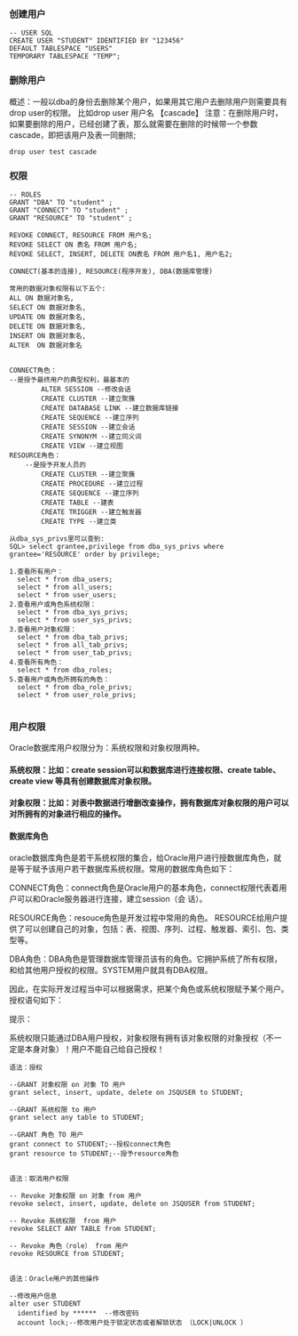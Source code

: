###  创建用户

```
-- USER SQL
CREATE USER "STUDENT" IDENTIFIED BY "123456"  
DEFAULT TABLESPACE "USERS"
TEMPORARY TABLESPACE "TEMP";

```
### 删除用户
概述：一般以dba的身份去删除某个用户，如果用其它用户去删除用户则需要具有drop user的权限。
比如drop user 用户名 【cascade】
注意：在删除用户时，如果要删除的用户，已经创建了表，那么就需要在删除的时候带一个参数cascade，即把该用户及表一同删除;

```
drop user test cascade
```


### 权限

```
-- ROLES
GRANT "DBA" TO "student" ;
GRANT "CONNECT" TO "student" ;
GRANT "RESOURCE" TO "student" ;

REVOKE CONNECT, RESOURCE FROM 用户名;
REVOKE SELECT ON 表名 FROM 用户名;
REVOKE SELECT, INSERT, DELETE ON表名 FROM 用户名1, 用户名2;

```

```
CONNECT(基本的连接), RESOURCE(程序开发), DBA(数据库管理)

常用的数据对象权限有以下五个:
ALL ON 数据对象名,
SELECT ON 数据对象名,
UPDATE ON 数据对象名,
DELETE ON 数据对象名,
INSERT ON 数据对象名, 
ALTER  ON 数据对象名


CONNECT角色： 
--是授予最终用户的典型权利，最基本的
        ALTER SESSION --修改会话
        CREATE CLUSTER --建立聚簇
        CREATE DATABASE LINK --建立数据库链接
        CREATE SEQUENCE --建立序列
        CREATE SESSION --建立会话
        CREATE SYNONYM --建立同义词
        CREATE VIEW --建立视图
RESOURCE角色：
    --是授予开发人员的
        CREATE CLUSTER --建立聚簇
        CREATE PROCEDURE --建立过程
        CREATE SEQUENCE --建立序列
        CREATE TABLE --建表
        CREATE TRIGGER --建立触发器
        CREATE TYPE --建立类
        
从dba_sys_privs里可以查到:
SQL> select grantee,privilege from dba_sys_privs where grantee='RESOURCE' order by privilege;
```



```
1.查看所有用户：
  select * from dba_users;
  select * from all_users;
  select * from user_users;
2.查看用户或角色系统权限：
  select * from dba_sys_privs;
  select * from user_sys_privs;
3.查看用户对象权限：
  select * from dba_tab_privs;
  select * from all_tab_privs;
  select * from user_tab_privs;
4.查看所有角色：
  select * from dba_roles;
5.查看用户或角色所拥有的角色：
  select * from dba_role_privs;
  select * from user_role_privs;
  
  ```
  
  
  ### 用户权限
  Oracle数据库用户权限分为：系统权限和对象权限两种。
  
  #### 系统权限：比如：create session可以和数据库进行连接权限、create table、create view 等具有创建数据库对象权限。
  
  #### 对象权限：比如：对表中数据进行增删改查操作，拥有数据库对象权限的用户可以对所拥有的对象进行相应的操作。
  
 ####  数据库角色
  oracle数据库角色是若干系统权限的集合，给Oracle用户进行授数据库角色，就是等于赋予该用户若干数据库系统权限。常用的数据库角色如下：
  
  CONNECT角色：connect角色是Oracle用户的基本角色，connect权限代表着用户可以和Oracle服务器进行连接，建立session（会 话）。
  
  RESOURCE角色：resouce角色是开发过程中常用的角色。 RESOURCE给用户提供了可以创建自己的对象，包括：表、视图、序列、过程、触发器、索引、包、类型等。
  
  DBA角色：DBA角色是管理数据库管理员该有的角色。它拥护系统了所有权限，和给其他用户授权的权限。SYSTEM用户就具有DBA权限。
  
  因此，在实际开发过程当中可以根据需求，把某个角色或系统权限赋予某个用户。授权语句如下：
  
  
  
  提示：
   
  系统权限只能通过DBA用户授权，对象权限有拥有该对象权限的对象授权（不一定是本身对象）！用户不能自己给自己授权！
  
  ```
  语法：授权
  
  --GRANT 对象权限 on 对象 TO 用户    
  grant select, insert, update, delete on JSQUSER to STUDENT;
   
  --GRANT 系统权限 to 用户
  grant select any table to STUDENT;
   
  --GRANT 角色 TO 用户
  grant connect to STUDENT;--授权connect角色
  grant resource to STUDENT;--授予resource角色
  
  
  语法：取消用户权限
  
  -- Revoke 对象权限 on 对象 from 用户 
  revoke select, insert, update, delete on JSQUSER from STUDENT;
   
  -- Revoke 系统权限  from 用户
  revoke SELECT ANY TABLE from STUDENT;
   
  -- Revoke 角色（role） from 用户
  revoke RESOURCE from STUDENT;
  
  
  语法：Oracle用户的其他操作
  
  --修改用户信息
  alter user STUDENT
    identified by ******  --修改密码
    account lock;--修改用户处于锁定状态或者解锁状态 （LOCK|UNLOCK ）
	
```